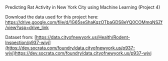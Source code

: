 Predicting Rat Activity in New York City using Machine Learning (Project 4)

Download the data used for this project here: https://drive.google.com/file/d/1G65seShaKqzOTbaGDS8eYQ0COMmqNSZf/view?usp=drive_link 

Dataset from: [https://data.cityofnewyork.us/Health/Rodent-Inspection/p937-wjvj](https://dev.socrata.com/foundry/data.cityofnewyork.us/p937-wjvj)https://dev.socrata.com/foundry/data.cityofnewyork.us/p937-wjvj
